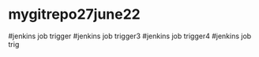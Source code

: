 # mygitrepo27june22
#jenkins job trigger
#jenkins job trigger3
#jenkins job trigger4
#jenkins job trig
